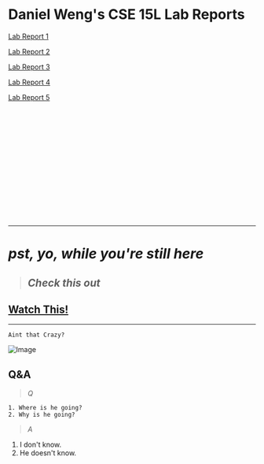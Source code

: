 # **Daniel Weng's CSE 15L Lab Reports**
[Lab Report 1](https://dwengxz.github.io/cse15l-lab-reports/lab-1.html)

[Lab Report 2](https://dwengxz.github.io/cse15l-lab-reports/lab-2.html)

[Lab Report 3](https://dwengxz.github.io/cse15l-lab-reports/lab-3.html)

[Lab Report 4](https://dwengxz.github.io/cse15l-lab-reports/lab-4.html)

[Lab Report 5](https://dwengxz.github.io/cse15l-lab-reports/lab-5.html)

```

















```
---
# ***pst, yo, while you're still here***
> ## *Check this out* 

[Watch This!](https://www.youtube.com/watch?v=Y2_B7oKYoAU&t=3746s)
---
---

`Aint that Crazy?`





![Image](https://img.pokemondb.net/artwork/large/furret.jpg)

## **Q&A**
> *Q*
```
1. Where is he going?
2. Why is he going?
```
> *A*
1. I don't know.
2. He doesn't know.

